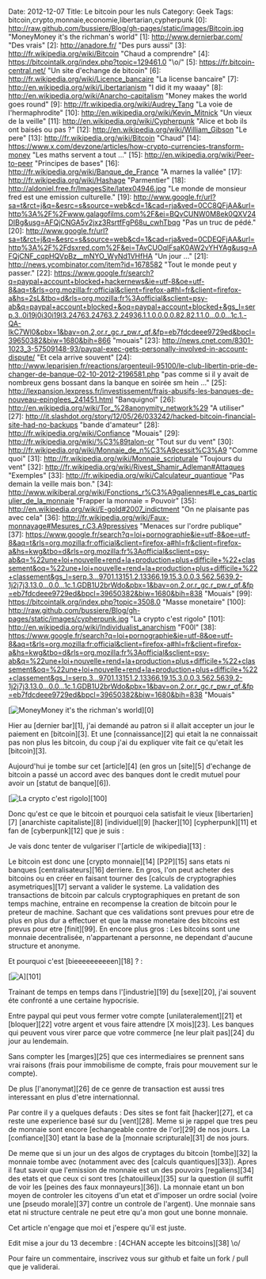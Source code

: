 Date: 2012-12-07
Title: Le bitcoin pour les nuls
Category: Geek
Tags: bitcoin,crypto,monnaie,economie,libertarian,cypherpunk
[0]: http://raw.github.com/bussiere/Blog/gh-pages/static/images/Bitcoin.jpg  "MoneyMoney it's the richman's world"
[1]: http://www.dernierbar.com/ "Des vrais"
[2]: http://anadore.fr/ "Des purs aussi"
[3]: http://fr.wikipedia.org/wiki/Bitcoin "Chaud a comprendre"
[4]: https://bitcointalk.org/index.php?topic=129461.0 "\o/"
[5]: https://fr.bitcoin-central.net/ "Un site d'echange de bitcoin"
[6]: http://fr.wikipedia.org/wiki/Licence_bancaire "La license bancaire"
[7]: http://en.wikipedia.org/wiki/Libertarianism "I did it my waaay"
[8]: http://en.wikipedia.org/wiki/Anarcho-capitalism "Money makes the world goes round"
[9]: http://fr.wikipedia.org/wiki/Audrey_Tang "La voie de l'hermaphrodite"
[10]: http://en.wikipedia.org/wiki/Kevin_Mitnick "Un vieux de la veille"
[11]: http://en.wikipedia.org/wiki/Cypherpunk "Alice et bob ils ont baisés ou pas ?"
[12]: http://en.wikipedia.org/wiki/William_Gibson "Le pere"
[13]: http://fr.wikipedia.org/wiki/Bitcoin "Chaud"
[14]: https://www.x.com/devzone/articles/how-crypto-currencies-transform-money "Les maths servent a tout ..."
[15]: http://en.wikipedia.org/wiki/Peer-to-peer "Principes de bases"
[16]: http://fr.wikipedia.org/wiki/Banque_de_France "A marnes la vallée"
[17]: http://fr.wikipedia.org/wiki/Hashage "Parmentier"
[18]: http://aldoniel.free.fr/ImagesSite/latex04946.jpg "Le monde de monsieur fred est une emission culturelle."
[19]: http://www.google.fr/url?sa=t&rct=j&q=&esrc=s&source=web&cd=1&cad=rja&ved=0CC8QFjAA&url=http%3A%2F%2Fwww.galagofilms.com%2F&ei=BQvCUNW0M8ek0QXV24DIBg&usg=AFQjCNGA5v2jxz3RsrtfFgP68u_cwhTbqg "Pas un truc de pédé."
[20]: http://www.google.fr/url?sa=t&rct=j&q=&esrc=s&source=web&cd=1&cad=rja&ved=0CDEQFjAA&url=http%3A%2F%2Fdsxred.com%2F&ei=TAvCUOqlFsaK0AW2vYHYAg&usg=AFQjCNF_cqpHQVpBz__mNYO_WyNd1VHfHA "Un jour ..."
[21]: http://news.ycombinator.com/item?id=1678582 "Tout le monde peut y passer."
[22]: https://www.google.fr/search?q=paypal+account+blocked+hackernews&ie=utf-8&oe=utf-8&aq=t&rls=org.mozilla:fr:official&client=firefox-a#hl=fr&client=firefox-a&hs=2sL&tbo=d&rls=org.mozilla:fr%3Aofficial&sclient=psy-ab&q=paypal+account+blocked+&oq=paypal+account+blocked+&gs_l=serp.3..0i19j0i30i19l3.24763.24763.2.24936.1.1.0.0.0.0.82.82.1.1.0...0.0...1c.1.-QA-IkC7Wl0&pbx=1&bav=on.2,or.r_gc.r_pw.r_qf.&fp=eb7fdcdeee9729ed&bpcl=39650382&biw=1680&bih=866 "mouais"
[23]: http://news.cnet.com/8301-1023_3-57509148-93/paypal-exec-gets-personally-involved-in-account-dispute/ "Et cela arrive souvent"
[24]: http://www.leparisien.fr/reactions/argenteuil-95100/le-club-libertin-prie-de-changer-de-banque-02-10-2012-2196581.php "pas comme si il y avait de nombreux gens bossant dans la banque en soirée sm hein ..."
[25]: http://lexpansion.lexpress.fr/investissement/frais-abusifs-les-banques-de-nouveau-epinglees_241451.html "Banquignol"
[26]: http://en.wikipedia.org/wiki/Tor_%28anonymity_network%29 "A utiliser"
[27]: http://it.slashdot.org/story/12/05/26/033242/hacked-bitcoin-financial-site-had-no-backups "bande d'amateur"
[28]: http://fr.wikipedia.org/wiki/Confiance "Mouais"
[29]: http://fr.wikipedia.org/wiki/%C3%89talon-or "Tout sur du vent"
[30]: http://fr.wikipedia.org/wiki/Monnaie_de_n%C3%A9cessit%C3%A9 "Comme quoi"
[31]: http://fr.wikipedia.org/wiki/Monnaie_scripturale "Toujours du vent"
[32]: http://fr.wikipedia.org/wiki/Rivest_Shamir_Adleman#Attaques "Exemples"
[33]: http://fr.wikipedia.org/wiki/Calculateur_quantique "Pas demain la veille mais bon."
[34]: http://www.wikiberal.org/wiki/Fonctions_r%C3%A9galiennes#Le_cas_particulier_de_la_monnaie "Frapper la monnaie = Pouvoir"
[35]: http://en.wikipedia.org/wiki/E-gold#2007_indictment "On ne plaisante pas avec cela"
[36]: http://fr.wikipedia.org/wiki/Faux-monnayage#Mesures_r.C3.A9pressives "Menaces sur l'ordre publique"
[37]: https://www.google.fr/search?q=loi+pornographie&ie=utf-8&oe=utf-8&aq=t&rls=org.mozilla:fr:official&client=firefox-a#hl=fr&client=firefox-a&hs=kwg&tbo=d&rls=org.mozilla:fr%3Aofficial&sclient=psy-ab&q=%22une+loi+nouvelle+rend+la+production+plus+difficile+%22+classement&oq=%22une+loi+nouvelle+rend+la+production+plus+difficile+%22+classement&gs_l=serp.3...9701.13151.2.13366.19.15.3.0.0.3.562.5639.2-1j2j7j3.13.0...0.0...1c.1.GDB1U2brWdo&pbx=1&bav=on.2,or.r_gc.r_pw.r_qf.&fp=eb7fdcdeee9729ed&bpcl=39650382&biw=1680&bih=838 "Mouais"
[99]: https://bitcointalk.org/index.php?topic=3508.0 "Masse monetaire"
[100]: http://raw.github.com/bussiere/Blog/gh-pages/static/images/cypherpunk.jpg  "La crypto c'est rigolo"
[101]: http://en.wikipedia.org/wiki/Individualist_anarchism "F00l"
[38]: https://www.google.fr/search?q=loi+pornographie&ie=utf-8&oe=utf-8&aq=t&rls=org.mozilla:fr:official&client=firefox-a#hl=fr&client=firefox-a&hs=kwg&tbo=d&rls=org.mozilla:fr%3Aofficial&sclient=psy-ab&q=%22une+loi+nouvelle+rend+la+production+plus+difficile+%22+classement&oq=%22une+loi+nouvelle+rend+la+production+plus+difficile+%22+classement&gs_l=serp.3...9701.13151.2.13366.19.15.3.0.0.3.562.5639.2-1j2j7j3.13.0...0.0...1c.1.GDB1U2brWdo&pbx=1&bav=on.2,or.r_gc.r_pw.r_qf.&fp=eb7fdcdeee9729ed&bpcl=39650382&biw=1680&bih=838 "Mouais"

[![MoneyMoney it's the richman's world](http://raw.github.com/bussiere/Blog/gh-pages/static/images/Bitcoin_thumb.jpg)][0]

Hier au [dernier bar][1], j'ai demandé au patron si il allait accepter un jour le paiement en [bitcoin][3].
Et une [connaissance][2] qui etait la ne connaissait pas non plus les bitcoin, du coup j'ai du expliquer vite fait ce qu'etait les [bitcoin][3].

Aujourd'hui je tombe sur cet [article][4] (en gros un [site][5] d'echange de bitcoin a passé un accord avec des banques dont le credit mutuel pour avoir un [statut de banque][6]).

[![La crypto c'est rigolo](http://raw.github.com/bussiere/Blog/gh-pages/static/images/cypherpunk_thumb.jpg)][100]

Donc qu'est ce que le bitcoin et pourquoi cela satisfait le vieux [libertarien][7] [anarchiste capitaliste][8] [individuel][9] [hacker][10] [cypherpunk][11] et fan de [cyberpunk][12] que je suis :

Je vais donc tenter de vulgariser l'[article de wikipedia][13] :

Le bitcoin est donc une [crypto monnaie][14] [P2P][15] sans etats ni banques [centralisateurs][16] derriere.
En gros, l'on peut acheter des bitcoins ou en créer en faisant tourner des [calculs de cryptographies asymetriques][17] servant a valider le systeme.
La validation des transactions de bitcoin par calculs cryptographiques en pretant de son temps machine, entraine en recompense la creation de bitcoin pour le preteur de machine.
Sachant que ces validations sont prevues pour etre de plus en plus dur a effectuer et que la masse monetaire des bitcoins est prevus pour etre [finit][99].
En encore plus gros : Les bitcoins sont une monnaie decentralisée, n'appartenant a personne, ne dependant d'aucune structure et anonyme.

Et pourquoi c'est [bieeeeeeeeeen][18] ? :

[![A](http://raw.github.com/bussiere/Blog/gh-pages/static/images/200px-Mutualismo_thumb.jpg)][101]

Trainant de temps en temps dans l'[industrie][19] du [sexe][20], j'ai souvent éte confronté a une certaine hypocrisie.

Entre paypal qui peut vous fermer votre compte [unilateralement][21] et [bloquer][22] votre argent et vous faire attendre [X mois][23].
Les banques qui peuvent vous virer parce que votre commerce [ne leur plait pas][24] du jour au lendemain.

Sans compter les [marges][25] que ces intermediaires se prennent sans vrai raisons (frais pour immobilisme de compte, frais pour mouvement sur le compte).

De plus [l'anonymat][26] de ce genre de transaction est aussi tres interessant en plus d'etre internationnal.

Par contre il y a quelques defauts :
Des sites se font fait [hacker][27], et ca reste une experience basé sur du [vent][28]. Meme si je rappel que tres peu de monnaie sont encore [echangeable contre de l'or][29] de nos jours.
La [confiance][30] etant la base de la [monnaie scripturale][31] de nos jours.

De meme que si un jour un des algos de cryptages du bitcoin [tombe][32] la monnaie tombe avec (notamment avec des [calculs quantiques][33]).
Apres il faut savoir que l'emission de monnaie est un des pouvoirs [regaliens][34] des etats et que 
ceux ci sont tres [chatouilleux][35] sur la question (il suffit de voir les [peines des faux monnayeurs][36]).
La monnaie etant un bon moyen de controler les citoyens d'un etat et d'imposer un ordre social (voire une [pseudo morale][37] contre un controle de l'argent).
Une monnaie sans etat ni structure centrale ne peut etre qu'a mon gout une bonne monnaie.

Cet article n'engage que moi et j'espere qu'il est juste.

Edit mise a jour du 13 decembre : [4CHAN accepte les bitcoins][38] \o/

Pour faire un commentaire, inscrivez vous sur github et faite un fork / pull que je validerai.

